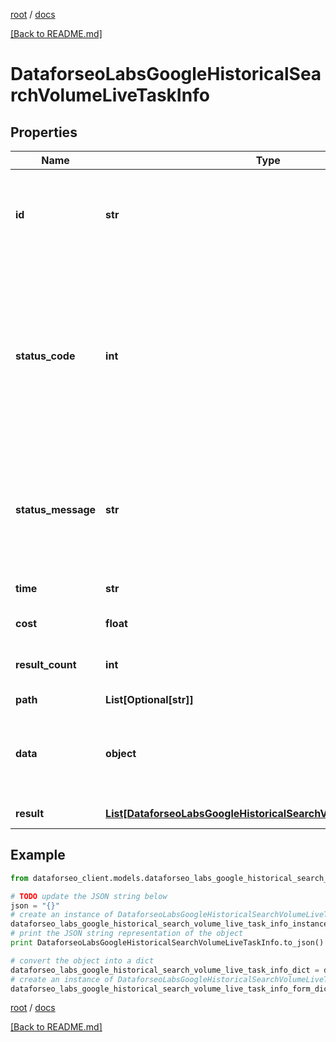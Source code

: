 [root](./../ "root") / [docs](./ "docs")

[[Back to README.md]](./../README.md "[Back to README.md]")

# DataforseoLabsGoogleHistoricalSearchVolumeLiveTaskInfo

## Properties

Name | Type | Description | Notes
------------ | ------------- | ------------- | -------------
**id** | **str** | task identifier unique task identifier in our system in the UUID format | [optional]
**status_code** | **int** | status code of the task generated by DataForSEO, can be within the following range: 10000-60000 you can find the full list of the response codes here | [optional]
**status_message** | **str** | informational message of the task you can find the full list of general informational messages here | [optional]
**time** | **str** | execution time, seconds | [optional]
**cost** | **float** | total tasks cost, USD | [optional]
**result_count** | **int** | number of elements in the result array | [optional]
**path** | **List[Optional[str]]** | URL path | [optional]
**data** | **object** | contains the same parameters that you specified in the POST request | [optional]
**result** | [**List[DataforseoLabsGoogleHistoricalSearchVolumeLiveResultInfo]**](DataforseoLabsGoogleHistoricalSearchVolumeLiveResultInfo.md) | array of results | [optional]

## Example

```python
from dataforseo_client.models.dataforseo_labs_google_historical_search_volume_live_task_info import DataforseoLabsGoogleHistoricalSearchVolumeLiveTaskInfo

# TODO update the JSON string below
json = "{}"
# create an instance of DataforseoLabsGoogleHistoricalSearchVolumeLiveTaskInfo from a JSON string
dataforseo_labs_google_historical_search_volume_live_task_info_instance = DataforseoLabsGoogleHistoricalSearchVolumeLiveTaskInfo.from_json(json)
# print the JSON string representation of the object
print DataforseoLabsGoogleHistoricalSearchVolumeLiveTaskInfo.to_json()

# convert the object into a dict
dataforseo_labs_google_historical_search_volume_live_task_info_dict = dataforseo_labs_google_historical_search_volume_live_task_info_instance.to_dict()
# create an instance of DataforseoLabsGoogleHistoricalSearchVolumeLiveTaskInfo from a dict
dataforseo_labs_google_historical_search_volume_live_task_info_form_dict = dataforseo_labs_google_historical_search_volume_live_task_info.from_dict(dataforseo_labs_google_historical_search_volume_live_task_info_dict)
```

  

[root](./../ "root") / [docs](./ "docs")

[[Back to README.md]](./../README.md "[Back to README.md]")